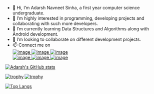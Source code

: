 - 👋 Hi, I’m Adarsh Navneet Sinha, a first year computer science undergraduate.
- 👀 I’m highly interested in programming, developing projects and collaborating with such more developers.
- 🌱 I’m currently learning Data Structures and Algorithms along with Android development.
- 💞️ I’m looking to collaborate on different development projects.
- 📫 Connect me on<br>
 [![image](https://user-images.githubusercontent.com/74068552/128004471-32cc18b7-4ce6-4faa-9536-410607433b08.png)
](adarsh91094@gmail.com)   [![image](https://user-images.githubusercontent.com/74068552/128004564-e85e171a-0869-4c1f-9451-eb49254e8ea9.png)
](https://www.linkedin.com/in/adarsh-navneet-sinha-34a36419a/)     [![image](https://user-images.githubusercontent.com/74068552/128004703-5babc26d-679a-43a0-8d6b-9e4146d8f65a.png)
](https://twitter.com/geeky01adarsh) <br> [![image](https://user-images.githubusercontent.com/74068552/128004824-2a38d077-d2eb-453a-9ca4-b5b6b8a204d9.png)
](https://www.instagram.com/geeky01adarsh/)    [![image](https://user-images.githubusercontent.com/74068552/128004935-a833194e-3b14-4354-8ca7-4a1ef286bf8f.png)
](https://github.com/geeky01adarsh)    [![image](https://user-images.githubusercontent.com/74068552/128005090-21264f21-c9bf-4694-9ef1-60fbec6b6e48.png)
](https://www.hackerrank.com/geeky01adarsh?hr_r=1) 
 
[![Adarsh's GitHub stats](https://github-readme-stats.vercel.app/api?username=geeky01adarsh)](https://github.com/anuraghazra/github-readme-stats)

[![trophy](https://github-profile-trophy.vercel.app/?username=geeky01adarsh)](https://github.com/ryo-ma/github-profile-trophy)
[![trophy](https://github-profile-trophy.vercel.app/?username=geeky01adarsh)](https://github.com/ryo-ma/github-profile-trophy)


[![Top Langs](https://github-readme-stats.vercel.app/api/top-langs/?username=geeky01adarsh&layout=compact)](https://github.com/anuraghazra/github-readme-stats)

<!---
geeky01adarsh/geeky01adarsh is a ✨ special ✨ repository because its `README.md` (this file) appears on your GitHub profile.
You can click the Preview link to take a look at your changes.
--->
